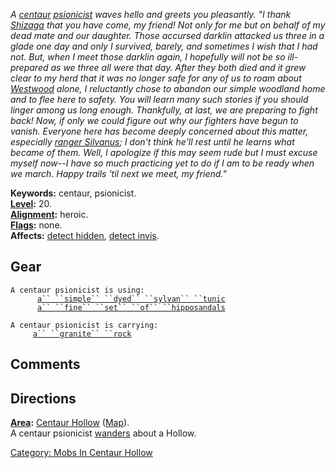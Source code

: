 *A [centaur](Centaurs "wikilink")
[psionicist](:Category:_Psionicists "wikilink") waves hello and greets
you pleasantly. "I thank [Shizaga](Shizaga "wikilink") that you have
come, my friend! Not only for me but on behalf of my dead mate and our
daughter. Those accursed darklin attacked us three in a glade one day
and only I survived, barely, and sometimes I wish that I had not. But,
when I meet those darklin again, I hopefully will not be so ill-prepared
as we three all were that day. After they both died and it grew clear to
my herd that it was no longer safe for any of us to roam about
[Westwood](:Category:_Westwood "wikilink") alone, I reluctantly chose to
abandon our simple woodland home and to flee here to safety. You will
learn many such stories if you should linger among us long enough.
Thankfully, at last, we are preparing to fight back! Now, if only we
could figure out why our fighters have begun to vanish. Everyone here
has become deeply concerned about this matter, especially [ranger
Silvanus](Centaur_Ranger "wikilink"); I don't think he'll rest until he
learns what became of them. Well, I apologize if this may seem rude but
I must excuse myself now--I have so much practicing yet to do if I am to
be ready when we march. Happy trails 'til next we meet, my friend."*

**Keywords:** centaur, psionicist.  
**[Level](Level "wikilink"):** 20.  
**[Alignment](Alignment "wikilink"):** heroic.  
**[Flags](:Category:_Mob_Types "wikilink"):** none.  
**Affects:** [detect hidden](Detect_Hidden "wikilink"), [detect
invis](Detect_Invis "wikilink").  

## Gear

`A centaur psionicist is using:`  
<worn on body>`      `[`a`` ``simple`` ``dyed`` ``sylvan`` ``tunic`](Simple_Dyed_Silvan_Tunic "wikilink")  
<worn on feet>`      `[`a`` ``fine`` ``set`` ``of`` ``hipposandals`](Fine_Set_Of_Hipposandals "wikilink")

`A centaur psionicist is carrying:`  
`     `[`a`` ``granite`` ``rock`](Granite_Rock "wikilink")

## Comments

## Directions

**[Area](:Category:_Areas "wikilink"):** [Centaur
Hollow](:Category:_Centaur_Hollow "wikilink")
([Map](Centaur_Hollow_Map "wikilink")).  
A centaur psionicist [wanders](Wandering_Mobs "wikilink") about a
Hollow.  

[Category: Mobs In Centaur
Hollow](Category:_Mobs_In_Centaur_Hollow "wikilink")
